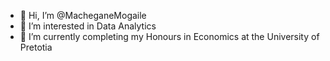 - 👋 Hi, I’m @MacheganeMogaile
- 👀 I’m interested in Data Analytics
- 🌱 I’m currently completing my Honours in Economics at the University of Pretotia


<!---
MacheganeMogaile/MacheganeMogaile is a ✨ special ✨ repository because its `README.md` (this file) appears on your GitHub profile.
You can click the Preview link to take a look at your changes.
--->
